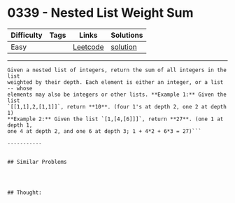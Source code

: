 # 0339 - Nested List Weight Sum

Difficulty  | Tags | Links | Solutions
----------- | ---- | ----- | -----
Easy |  | [Leetcode](https://leetcode.com/problems/nested-list-weight-sum) | [solution](https://leetcode.com/problems/nested-list-weight-sum/solution/)


-----------

```
Given a nested list of integers, return the sum of all integers in the list
weighted by their depth. Each element is either an integer, or a list -- whose
elements may also be integers or other lists. **Example 1:** Given the list
`[[1,1],2,[1,1]]`, return **10**. (four 1's at depth 2, one 2 at depth 1)
**Example 2:** Given the list `[1,[4,[6]]]`, return **27**. (one 1 at depth 1,
one 4 at depth 2, and one 6 at depth 3; 1 + 4*2 + 6*3 = 27)```

-----------


## Similar Problems




## Thought:
